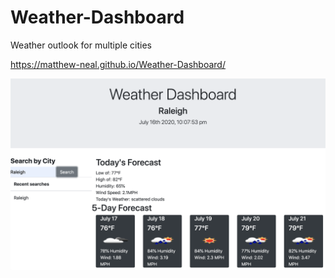 # Weather-Dashboard
Weather outlook for multiple cities

https://matthew-neal.github.io/Weather-Dashboard/


![Weather-Dashboard](./Assets/WeatherDashboard.png)
